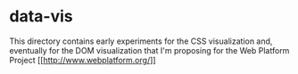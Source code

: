 data-vis
========

This directory contains early experiments for the CSS visualization and, eventually for the DOM visualization that I'm proposing for the Web Platform Project [[http://www.webplatform.org/]]
